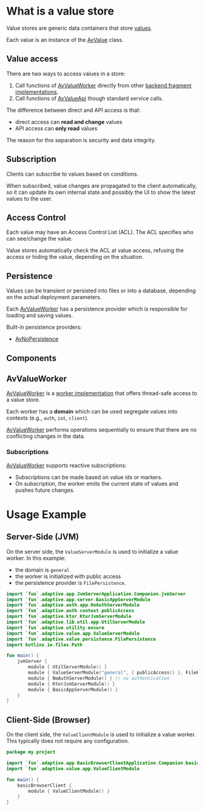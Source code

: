 # What is a value store

Value stores are generic data containers that store [values](def://).

Each value is an instance of the [AvValue](class://) class.

## Value access

There are two ways to access values in a store:

1. Call functions of [AvValueWorker](class://) directly from other [backend fragment implementations](def://).
2. Call functions of [AvValueApi](api://) though standard service calls.

The difference between direct and API access is that:

- direct access can **read and change** values
- API access can **only read** values

The reason for this separation is security and data integrity.

## Subscription

Clients can subscribe to values based on conditions.

When subscribed, value changes are propagated to the client automatically, so it can update
its own internal state and possibly the UI to show the latest values to the user.

## Access Control

Each value may have an Access Control List (ACL). The ACL specifies who can see/change the
value.

Value stores automatically check the ACL at value access, refusing the access or hiding
the value, depending on the situation.

## Persistence

Values can be transient or persisted into files or into a database, depending on the actual
deployment parameters.

Each [AvValueWorker](class://) has a persistence provider which is responsible
for loading and saving values.

Built-in persistence providers:

- [AvNoPersistence](class://)

## Components

## AvValueWorker

[AvValueWorker](class://) is a [worker implementation](def://)
that offers thread-safe access to a value store.

Each worker has a **domain** which can be used segregate values into contexts
(e.g., `auth`, `iot`, `client`).

[AvValueWorker](class://) performs operations sequentially to ensure that
there are no conflicting changes in the data.

### Subscriptions

[AvValueWorker](class://) supports reactive subscriptions:

- Subscriptions can be made based on value ids or markers.
- On subscription, the worker emits the current state of values and pushes future changes.

# Usage Example

## Server-Side (JVM)

On the server side, the `ValueServerModule` is used to initialize a value worker.
In this example:

- the domain is `general`
- the worker is initialized with public access
- the persistence provider is `FilePersistence`.

```kotlin
import `fun`.adaptive.app.JvmServerApplication.Companion.jvmServer
import `fun`.adaptive.app.server.BasicAppServerModule
import `fun`.adaptive.auth.app.NoAuthServerModule
import `fun`.adaptive.auth.context.publicAccess
import `fun`.adaptive.ktor.KtorJvmServerModule
import `fun`.adaptive.lib.util.app.UtilServerModule
import `fun`.adaptive.utility.ensure
import `fun`.adaptive.value.app.ValueServerModule
import `fun`.adaptive.value.persistence.FilePersistence
import kotlinx.io.files.Path

fun main() {
    jvmServer {
        module { UtilServerModule() }
        module { ValueServerModule("general", { publicAccess() }, FilePersistence(Path("./var/values").ensure(), 2)) }
        module { NoAuthServerModule() } // no authentication
        module { KtorJvmServerModule() }
        module { BasicAppServerModule() }
    }
}
```

## Client-Side (Browser)

On the client side, the `ValueClientModule` is used to initialize a value worker.
This typically does not require any configuration.

```kotlin
package my.project

import `fun`.adaptive.app.BasicBrowserClientApplication.Companion.basicBrowserClient
import `fun`.adaptive.value.app.ValueClientModule

fun main() {
    basicBrowserClient {
        module { ValueClientModule() }
    }
}
```